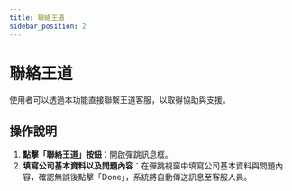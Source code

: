 ```yaml
---
title: 聯絡王道
sidebar_position: 2
---
```


# 聯絡王道

使用者可以透過本功能直接聯繫王道客服，以取得協助與支援。

## 操作說明

1. **點擊「聯絡王道」按鈕**：開啟彈跳訊息框。
2. **填寫公司基本資料以及問題內容**：在彈跳視窗中填寫公司基本資料與問題內容，確認無誤後點擊「Done」，系統將自動傳送訊息至客服人員。
